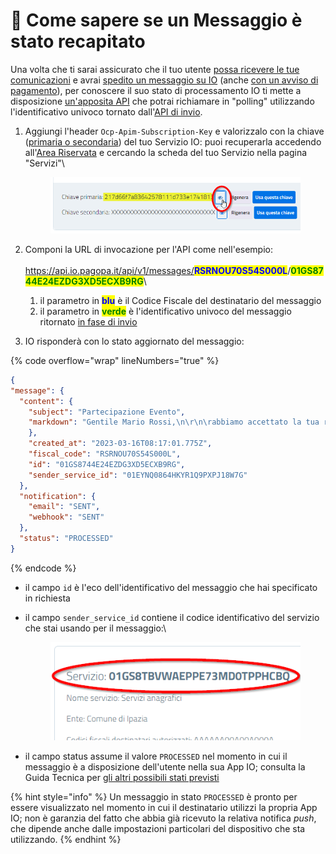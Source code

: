 # 📜 Come sapere se un Messaggio è stato recapitato

Una volta che ti sarai assicurato che il tuo utente [possa ricevere le tue comunicazioni](https://docs.pagopa.it/kb-enti-servizi/tutorial-e-casi-duso/indice-dei-tutorial-e-dei-casi-duso/come-sapere-se-un-cittadino-ha-abilitata-la-ricezione-dei-messaggi-per-un-servizio) e avrai [spedito un messaggio su IO](https://docs.pagopa.it/kb-enti-messaggi/tutorial-e-casi-duso/indice-dei-tutorial-e-dei-casi-duso/come-spedire-un-messaggio-io) (anche [con un avviso di pagamento](https://docs.pagopa.it/kb-enti-pagamenti/tutorial-e-casi-duso/indice-dei-tutorial-e-dei-casi-duso/come-spedire-un-avviso-di-pagamento-in-un-messaggio)), per conoscere il suo stato di processamento IO ti mette a disposizione [un'apposita API](https://docs.pagopa.it/io-guida-tecnica/api/api-messaggi/get-message) che potrai richiamare in "polling" utilizzando l'identificativo univoco tornato dall'[API di invio](https://docs.pagopa.it/io-guida-tecnica/api-e-specifiche/api-messaggi/submit-a-message-passing-the-user-fiscal\_code-in-the-request-body).

1.  Aggiungi l'header `Ocp-Apim-Subscription-Key` e valorizzalo con la chiave ([primaria o secondaria](https://docs.pagopa.it/kb-enti-servizi/domande-frequenti/domande-e-risposte-sui-servizi-io#perche-ci-sono-due-api-key-per-servizio)) del tuo Servizio IO: puoi recuperarla accedendo all'[Area Riservata](https://selfcare.pagopa.it/) e cercando la scheda del tuo Servizio nella pagina "Servizi"\


    <figure><img src="../../.gitbook/assets/image (10).png" alt=""><figcaption></figcaption></figure>
2. Componi la URL di invocazione per l'API come nell'esempio:\
   \
   https://api.io.pagopa.it/api/v1/messages/<mark style="color:blue;">**RSRNOU70S54S000L**</mark>/<mark style="color:green;">**01GS8744E24EZDG3XD5ECXB9RG**</mark>\

   1. il parametro in <mark style="color:blue;">**blu**</mark> è il Codice Fiscale del destinatario del messaggio
   2. il parametro in <mark style="color:green;">**verde**</mark> è l'identificativo univoco del messaggio ritornato [in fase di invio](https://docs.pagopa.it/kb-enti-messaggi/tutorial-e-casi-duso/indice-dei-tutorial-e-dei-casi-duso/come-spedire-un-messaggio-io)
3. IO risponderà con lo stato aggiornato del messaggio:

{% code overflow="wrap" lineNumbers="true" %}
```json
{
"message": {
  "content": {
    "subject": "Partecipazione Evento",
    "markdown": "Gentile Mario Rossi,\n\r\n\rabbiamo accettato la tua richiesta di partecipazione all'\''evento e ti inviamo in allegato la ricevuta del pagamento della tua quota e la brochure con tutte le informazioni utili.\n\rA Ti aspettiamo!\n\rL'\''Amministrazione Comunale di Ipazia."
    },
    "created_at": "2023-03-16T08:17:01.775Z",
    "fiscal_code": "RSRNOU70S54S000L",
    "id": "01GS8744E24EZDG3XD5ECXB9RG",
    "sender_service_id": "01EYNQ0864HKYR1Q9PXPJ18W7G"
  },
  "notification": {
    "email": "SENT",
    "webhook": "SENT"
  },
  "status": "PROCESSED"
}
```
{% endcode %}

* il campo `id` è l'eco dell'identificativo del messaggio che hai specificato in richiesta
*   il campo `sender_service_id` contiene il codice identificativo del servizio che stai usando per il messaggio:\


    <figure><img src="../../.gitbook/assets/image (16).png" alt=""><figcaption></figcaption></figure>
* il campo status assume il valore `PROCESSED` nel momento in cui il messaggio è a disposizione dell'utente nella sua App IO; consulta la Guida Tecnica per [gli altri possibili stati previsti](https://docs.pagopa.it/io-guida-tecnica/api-e-specifiche/api-messaggi/get-message#status)

{% hint style="info" %}
Un messaggio in stato `PROCESSED` è pronto per essere visualizzato nel momento in cui il destinatario utilizzi la propria App IO; non è garanzia del fatto che abbia già ricevuto la relativa notifica _push_, che dipende anche dalle impostazioni particolari del dispositivo che sta utilizzando.
{% endhint %}
